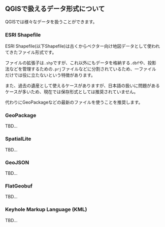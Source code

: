 ## QGISで扱えるデータ形式について

QGISでは様々なデータを扱うことができます。

### ESRI Shapefile

ESRI Shapefile(以下Shapefile)は古くからベクター向け地図データとして使われてきたファイル形式です。

ファイルの拡張子は`.shp`ですが、これ以外にもデータを格納する`.dbf`や、投影法などを管理するための`.prj`ファイルなどに分割されているため、一ファイルだけでは役に立たないという特徴があります。

また、過去の遺産として使えるケースがありますが、日本語の扱いに問題があるケースが多いため、現在では保存形式としては推奨されていません。

代わりにGeoPackageなどの最新のファイルを使うことを推奨します。

### GeoPackage

TBD...

### SpatialLite

TBD...

### GeoJSON

TBD...

### FlatGeobuf

TBD...

### Keyhole Markup Language (KML)

TBD...
